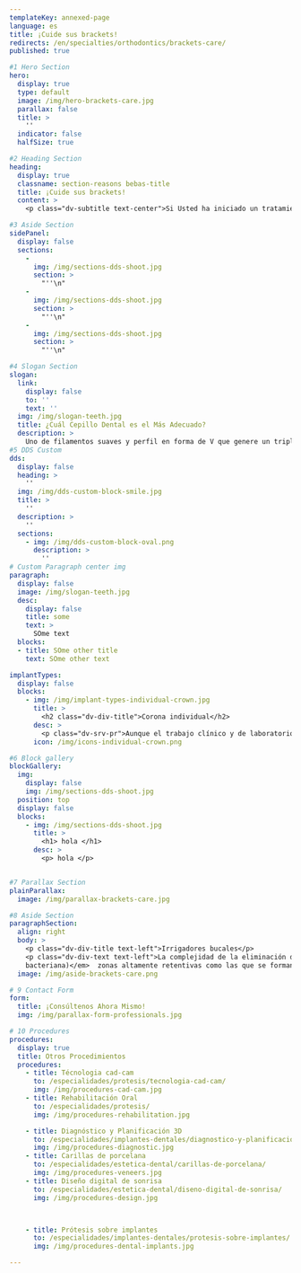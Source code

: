 ```yaml
---
templateKey: annexed-page
language: es
title: ¡Cuide sus brackets!
redirects: /en/specialties/orthodontics/brackets-care/
published: true

#1 Hero Section
hero:
  display: true
  type: default
  image: /img/hero-brackets-care.jpg
  parallax: false
  title: >
    ''
  indicator: false
  halfSize: true

#2 Heading Section
heading:
  display: true
  classname: section-reasons bebas-title
  title: ¡Cuide sus brackets!
  content: >
    <p class="dv-subtitle text-center">Si Usted ha iniciado un tratamiento de Ortodoncia es necesario que conozca la siguiente información y cumpla con estas sencillas indicaciones:</p>

#3 Aside Section
sidePanel: 
  display: false
  sections: 
    - 
      img: /img/sections-dds-shoot.jpg
      section: > 
        "''\n"
    - 
      img: /img/sections-dds-shoot.jpg
      section: > 
        "''\n"
    - 
      img: /img/sections-dds-shoot.jpg
      section: >
        "''\n"

#4 Slogan Section
slogan:
  link:
    display: false
    to: ''
    text: ''
  img: /img/slogan-teeth.jpg
  title: ¿Cuál Cepillo Dental es el Más Adecuado?
  description: > 
    Uno de filamentos suaves y perfil en forma de V que genere un triple efecto de limpieza: aparatos, dientes y encías.
#5 DDS Custom
dds: 
  display: false
  heading: > 
    ''
  img: /img/dds-custom-block-smile.jpg
  title: > 
    ''
  description: > 
    ''
  sections:
    - img: /img/dds-custom-block-oval.png
      description: > 
        ''
# Custom Paragraph center img
paragraph:
  display: false
  image: /img/slogan-teeth.jpg
  desc:
    display: false
    title: some
    text: >
      SOme text
  blocks:
  - title: SOme other title
    text: SOme other text

implantTypes:
  display: false
  blocks:
    - img: /img/implant-types-individual-crown.jpg
      title: >
        <h2 class="dv-div-title">Corona individual</h2>
      desc: >
        <p class="dv-srv-pr">Aunque el trabajo clínico y de laboratorio es mucho más complejo que el de una corona o funda dentosoportada <em>(sobre un diente natural)</em>, es la restauración más básica que se puede confeccionar sobre un implante oseointegrado. Están indicadas en casos de implantes unitarios y pueden ser de metal-porcelana, Disilicato de Litio u Óxido de Zirconio <em>(alta estética dental).</em></p>
      icon: /img/icons-individual-crown.png

#6 Block gallery
blockGallery:
  img: 
    display: false
    img: /img/sections-dds-shoot.jpg
  position: top
  display: false
  blocks:
    - img: /img/sections-dds-shoot.jpg
      title: >
        <h1> hola </h1>
      desc: >
        <p> hola </p>


#7 Parallax Section
plainParallax:
  image: /img/parallax-brackets-care.jpg

#8 Aside Section
paragraphSection:
  align: right
  body: >
    <p class="dv-div-title text-left">Irrigadores bucales</p>
    <p class="dv-div-text text-left">La complejidad de la eliminación del biofilm oral <em>(placa 
    bacteriana)</em>  zonas altamente retentivas como las que se forman con los aparatos de Ortodoncia puede generar con facilidad inflamación gingival, caries dental y halitosis. Gran cantidad de ensayos clínicos han demostrado que, bajo esas condiciones, los irrigadores bucales Waterpik® eliminan el 99,9% de la placa depositada sobre dientes, encías y lugares de difícil acceso, gracias a la aplicación directa de un chorro pulsátil de agua o colutorio común.</p><p class="dv-div-text text-left">A nuestro entender, la técnica de irrigación estará siempre indicada como recurso coadyuvante en la higiene de pacientes portadores de Ortodoncia, Prótesis Fija e Implantes Dentales.</p><img src="https://dentalvip.com.ve/wp-content/uploads/2018/09/cuide-sus-brackets-waterpik.jpg" alt="Logo" class="dv-sp-log">   
  image: /img/aside-brackets-care.png

# 9 Contact Form
form:
  title: ¡Consúltenos Ahora Mismo!
  img: /img/parallax-form-professionals.jpg

# 10 Procedures
procedures:
  display: true
  title: Otros Procedimientos
  procedures:
    - title: Técnologia cad-cam
      to: /especialidades/protesis/tecnologia-cad-cam/
      img: /img/procedures-cad-cam.jpg
    - title: Rehabilitación Oral
      to: /especialidades/protesis/
      img: /img/procedures-rehabilitation.jpg

    - title: Diagnóstico y Planificación 3D
      to: /especialidades/implantes-dentales/diagnostico-y-planificacion-3d/
      img: /img/procedures-diagnostic.jpg
    - title: Carillas de porcelana
      to: /especialidades/estetica-dental/carillas-de-porcelana/
      img: /img/procedures-veneers.jpg
    - title: Diseño digital de sonrisa
      to: /especialidades/estetica-dental/diseno-digital-de-sonrisa/
      img: /img/procedures-design.jpg



    - title: Prótesis sobre implantes
      to: /especialidades/implantes-dentales/protesis-sobre-implantes/
      img: /img/procedures-dental-implants.jpg

---
```

